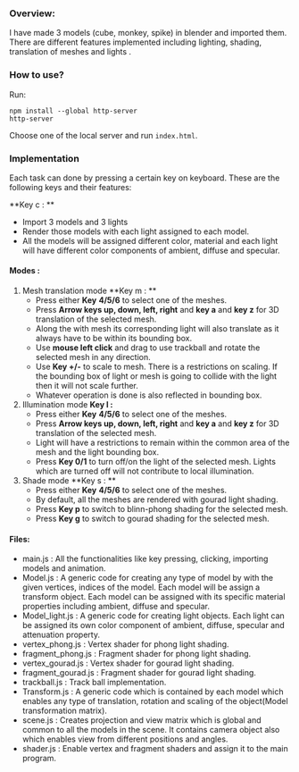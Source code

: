### Overview:

I have made 3 models (cube, monkey, spike) in blender and imported them. There are different features implemented including lighting, shading, translation of meshes and lights .

### How to use?

Run: 

```shell
npm install --global http-server
http-server
```

Choose one of the local server and run `index.html`.

### Implementation

Each task can done by pressing a certain key on keyboard. These are the following keys and their features:

**Key c : **

- Import 3 models and 3 lights
- Render those models with each light assigned to each model.
- All the models will be assigned different color, material and each light will have different color components of ambient, diffuse and specular.

#### Modes :

1. Mesh translation mode **Key m : ** 
   - Press either **Key** **4/5/6** to select one of the meshes.
   - Press **Arrow keys up, down, left, right** and **key a** and **key z** for 3D translation of the selected mesh.
   - Along the with mesh its corresponding light will also translate as it always have to be within its bounding box.
   - Use **mouse left click** and drag to use trackball and rotate the selected mesh in any direction.
   - Use   **Key +/-** to scale to mesh. There is a restrictions on scaling. If the bounding box of light or mesh is going to collide with the light then it will not scale further.
   - Whatever operation is done is also reflected in bounding box.
2. Illumination mode **Key l :**
   - Press either **Key** **4/5/6** to select one of the meshes.
   - Press **Arrow keys up, down, left, right** and **key a** and **key z** for 3D translation of the selected mesh.
   - Light will have a restrictions to remain within the common area of the mesh and the light bounding box.
   - Press **Key 0/1** to turn off/on the light of the selected mesh. Lights which are turned off will not contribute to local illumination.  
3. Shade mode **Key s : **
   - Press either **Key** **4/5/6** to select one of the meshes.
   - By default, all the meshes are rendered with gourad light shading.
   - Press **Key p** to switch to blinn-phong shading for the selected mesh.
   - Press **Key g** to switch to gourad shading for the selected mesh.

#### Files:

- main.js : All the functionalities like key pressing, clicking, importing models and animation.
- Model.js : A generic code for creating any type of model by with the given vertices, indices  of the model. Each model will be assign a transform object. Each model can be assigned with its specific material properties including ambient, diffuse and specular.
- Model_light.js : A generic code for creating light objects. Each light can be assigned its own color component of ambient, diffuse, specular and attenuation property.
- vertex_phong.js : Vertex shader for phong light shading.
- fragment_phong.js : Fragment shader for phong light shading.
- vertex_gourad.js : Vertex shader for gourad light shading.
- fragment_gourad.js : Fragment shader for gourad light shading.
- trackball.js : Track ball implementation.
- Transform.js : A generic code which is contained by each model which enables any type of translation, rotation and scaling of the object(Model transformation matrix).
- scene.js : Creates projection and view matrix which is global and common to all the models in the scene. It contains camera object also which enables view from different positions and angles.
- shader.js : Enable vertex and fragment shaders and assign it to the main program.
